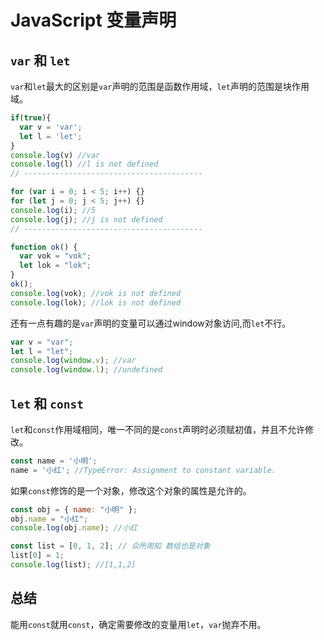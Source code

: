 # JavaScript 变量声明


## `var` 和 `let`
`var`和`let`最大的区别是`var`声明的范围是函数作用域，`let`声明的范围是块作用域。
```javascript
if(true){
  var v = 'var';
  let l = 'let';
}
console.log(v) //var
console.log(l) //l is not defined
// ----------------------------------------

for (var i = 0; i < 5; i++) {}
for (let j = 0; j < 5; j++) {}
console.log(i); //5
console.log(j); //j is not defined
// ----------------------------------------

function ok() {
  var vok = "vok";
  let lok = "lok";
}
ok();
console.log(vok); //vok is not defined
console.log(lok); //lok is not defined
```
还有一点有趣的是`var`声明的变量可以通过window对象访问,而`let`不行。
```js
var v = "var";
let l = "let";
console.log(window.v); //var
console.log(window.l); //undefined
```
## `let` 和 `const`
`let`和`const`作用域相同，唯一不同的是`const`声明时必须赋初值，并且不允许修改。
```js
const name = '小明';
name = '小红'; //TypeError: Assignment to constant variable.
```
如果`const`修饰的是一个对象，修改这个对象的属性是允许的。
```js
const obj = { name: "小明" };
obj.name = "小红";
console.log(obj.name); //小红

const list = [0, 1, 2]; // 众所周知 数组也是对象
list[0] = 1;
console.log(list); //[1,1,2]
```
## 总结
能用`const`就用`const`，确定需要修改的变量用`let`，`var`抛弃不用。
